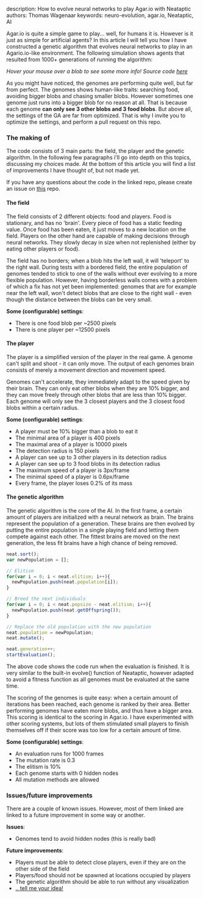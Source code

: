 description: How to evolve neural networks to play Agar.io with Neataptic
authors: Thomas Wagenaar
keywords: neuro-evolution, agar.io, Neataptic, AI

Agar.io is quite a simple game to play... well, for humans it is. However is it just as simple for artificial agents? In this article I will tell you how I have constructed a genetic algorithm that evolves neural networks to play in an Agario.io-like environment. The following simulation shows agents that resulted from 1000+ generations of running the algorithm:

<div id="field" height="500px"></div>

_Hover your mouse over a blob to see some more info! Source code [here](https://github.com/wagenaartje/agario-ai)_

As you might have noticed, the genomes are performing quite well, but far from perfect. The genomes shows human-like traits: searching food, avoiding bigger blobs and chasing smaller blobs. However sometimes one genome just runs into a bigger blob for no reason at all. That is because each genome **can only see 3 other blobs and 3 food blobs**. But above all, the settings of the GA are far from optimized. That is why I invite you to optimize the settings, and perform a pull request on this repo.

### The making of
The code consists of 3 main parts: the field, the player and the genetic algorithm. In the following few paragraphs i'll go into depth on this topics, discussing my choices made. At the bottom of this article you will find a list of improvements I have thought of, but not made yet.

If you have any questions about the code in the linked repo, please create an issue on [this](https://github.com/wagenaartje/neataptic) repo.

#### The field
The field consists of 2 different objects: food and players. Food is stationary, and has no 'brain'. Every piece of food has a static feeding value. Once food has been eaten, it just moves to a new location on the field. Players on the other hand are capable of making decisions through neural networks. They slowly decay in size when not replenished (either by eating other players or food).

The field has no borders; when a blob hits the left wall, it will 'teleport' to the right wall. During tests with a bordered field, the entire population of genomes tended to stick to one of the walls without ever evolving to a more flexible population. However, having borderless walls comes with a problem of which a fix has not yet been implemented: genomes that are for example near the left wall, won't detect blobs that are close to the right wall - even though the distance between the blobs can be very small.

**Some (configurable) settings**:

* There is one food blob per ~2500 pixels
* There is one player per ~12500 pixels

#### The player
The player is a simplified version of the player in the real game. A genome can't split and shoot - it can only move. The output of each genomes brain consists of merely a movement direction and movement speed.

Genomes can't accelerate, they immediately adapt to the speed given by their brain. They can only eat other blobs when they are 10% bigger, and they can move freely through other blobs that are less than 10% bigger. Each genome will only see the 3 closest players and the 3 closest food blobs within a certain radius.

**Some (configurable) settings**:

* A player must be 10% bigger than a blob to eat it
* The minimal area of a player is 400 pixels
* The maximal area of a player is 10000 pixels
* The detection radius is 150 pixels
* A player can see up to 3 other players in its detection radius
* A player can see up to 3 food blobs in its detection radius
* The maximum speed of a player is 3px/frame
* The minimal speed of a player is 0.6px/frame
* Every frame, the player loses 0.2% of its mass

#### The genetic algorithm
The genetic algorithm is the core of the AI. In the first frame, a certain amount of players are initialized with a neural network as brain. The brains represent the population of a generation. These brains are then evolved by putting the entire population in a single playing field and letting them compete against each other. The fittest brains are moved on the next generation, the less fit brains have a high chance of being removed.

```javascript
neat.sort();
var newPopulation = [];

// Elitism
for(var i = 0; i < neat.elitism; i++){
  newPopulation.push(neat.population[i]);
}

// Breed the next individuals
for(var i = 0; i < neat.popsize - neat.elitism; i++){
  newPopulation.push(neat.getOffspring());
}

// Replace the old population with the new population
neat.population = newPopulation;
neat.mutate();

neat.generation++;
startEvaluation();
```

The above code shows the code run when the evaluation is finished. It is very similar to the built-in evolve() function of Neataptic, however adapted to avoid a fitness function as all genomes must be evaluated at the same time.

The scoring of the genomes is quite easy: when a certain amount of iterations has been reached, each genome is ranked by their area. Better performing genomes have eaten more blobs, and thus have a bigger area. This scoring is identical to the scoring in Agar.io. I have experimented with other scoring systems, but lots of them stimulated small players to finish themselves off if their score was too low for a certain amount of time.

**Some (configurable) settings**:

* An evaluation runs for 1000 frames
* The mutation rate is 0.3
* The elitism is 10%
* Each genome starts with 0 hidden nodes
* All mutation methods are allowed

### Issues/future improvements
There are a couple of known issues. However, most of them linked are linked to a future improvement in some way or another.

**Issues**:

* Genomes tend to avoid hidden nodes (this is really bad)

**Future improvements**:

* Players must be able to detect close players, even if they are on the other side of the field
* Players/food should not be spawned at locations occupied by players
* The genetic algorithm should be able to run without any visualization
* [.. tell me your idea!](https://github.com/wagenaartje/neataptic)
